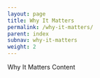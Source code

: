 ```yaml
---
layout: page
title: Why It Matters
permalink: /why-it-matters/
parent: index
subnav: why-it-matters
weight: 2
---
```



<section class="p-b-md">
	<p class="lead">Why It Matters Content </p>
</section>

